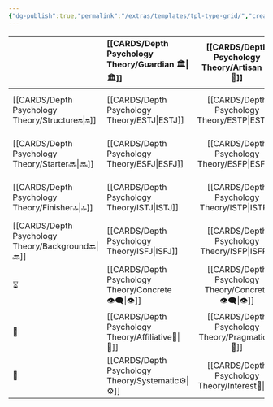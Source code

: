 ```yaml
---
{"dg-publish":true,"permalink":"/extras/templates/tpl-type-grid/","created":"2023-04-08T09:47:40.259+02:00","updated":"2023-04-23T09:38:53.813+02:00"}
---
```




| | [[CARDS/Depth Psychology Theory/Guardian 🏛️\|🏛️]]   |  [[CARDS/Depth Psychology Theory/Artisan 🧰\|🧰]]   | [[CARDS/Depth Psychology Theory/Future-Thinker 🔮\|🔮]] | [[CARDS/Depth Psychology Theory/Idealist🦄\|🦄]]    |                       |                            |                       |
|:-------------------- |:--------------------- |:---------------------:|:------------------------- |:--------------------- |:--------------------- |:-------------------------- |:--------------------- |
| [[CARDS/Depth Psychology Theory/Structure🔛\|🔛]]  | [[CARDS/Depth Psychology Theory/ESTJ\|ESTJ]]              |       [[CARDS/Depth Psychology Theory/ESTP\|ESTP]]        | [[CARDS/Depth Psychology Theory/ENTJ\|ENTJ]]                  | [[CARDS/Depth Psychology Theory/ENFJ\|ENFJ]]              | [[CARDS/Depth Psychology Theory/Direct➡️\|➡️]]      | [[CARDS/Depth Psychology Theory/Initiating👋\|👋]]       | [[CARDS/Depth Psychology Theory/Outcome🎯\|🎯]]     |
| [[CARDS/Depth Psychology Theory/Starter🔜\|🔜]]    | [[CARDS/Depth Psychology Theory/ESFJ\|ESFJ]]              |       [[CARDS/Depth Psychology Theory/ESFP\|ESFP]]        | [[CARDS/Depth Psychology Theory/ENTP\|ENTP]]                  | [[CARDS/Depth Psychology Theory/ENFP\|ENFP]]              | [[CARDS/Depth Psychology Theory/Informative↪️\|↪️]] | [[CARDS/Depth Psychology Theory/Initiating👋\|👋]]       | [[CARDS/Depth Psychology Theory/Progression🚧\|🚧]] |
| [[CARDS/Depth Psychology Theory/Finisher🔝\|🔝]]   | [[CARDS/Depth Psychology Theory/ISTJ\|ISTJ]]              |       [[CARDS/Depth Psychology Theory/ISTP\|ISTP]]        | [[CARDS/Depth Psychology Theory/INTJ\|INTJ]]                  | [[CARDS/Depth Psychology Theory/INFJ\|INFJ]]              | [[CARDS/Depth Psychology Theory/Direct➡️\|➡️]]      | [[CARDS/Depth Psychology Theory/Responding🧘‍♂️\|🧘‍♂️]] | [[CARDS/Depth Psychology Theory/Progression🚧\|🚧]] |
| [[CARDS/Depth Psychology Theory/Background🔙\|🔙]] | [[CARDS/Depth Psychology Theory/ISFJ\|ISFJ]]              |       [[CARDS/Depth Psychology Theory/ISFP\|ISFP]]        | [[CARDS/Depth Psychology Theory/INTP\|INTP]]                  | [[CARDS/Depth Psychology Theory/INFP\|INFP]]              | [[CARDS/Depth Psychology Theory/Informative↪️\|↪️]] | [[CARDS/Depth Psychology Theory/Responding🧘‍♂️\|🧘‍♂️]] | [[CARDS/Depth Psychology Theory/Outcome🎯\|🎯]]     |
| ⏳                   | [[CARDS/Depth Psychology Theory/Concrete👁️‍🗨️\|👁️]] | [[CARDS/Depth Psychology Theory/Concrete👁️‍🗨️\|👁️]] | [[CARDS/Depth Psychology Theory/Abstract🧲\|🧲]]        | [[CARDS/Depth Psychology Theory/Abstract🧲\|🧲]]    |                       |                            |                       |
| 🔗                   | [[CARDS/Depth Psychology Theory/Affiliative🐜\|🐜]] |  [[CARDS/Depth Psychology Theory/Pragmatic🦊\|🦊]]  | [[CARDS/Depth Psychology Theory/Pragmatic🦊\|🦊]]       | [[CARDS/Depth Psychology Theory/Affiliative🐜\|🐜]] |                       |                            |                       |
| 💯                   | [[CARDS/Depth Psychology Theory/Systematic⚙️\|⚙️]]  |  [[CARDS/Depth Psychology Theory/Interest👀\|👀]]   | [[CARDS/Depth Psychology Theory/Systematic⚙️\|⚙️]]      | [[CARDS/Depth Psychology Theory/Interest👀\|👀]]    |                       |                            |                       |


